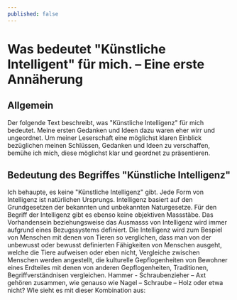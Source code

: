 ```yaml
---
published: false
---
```

# Was bedeutet "Künstliche Intelligent" für mich. – Eine erste Annäherung

## Allgemein
Der folgende Text beschreibt, was "Künstliche Intelligenz" für mich bedeutet. Meine ersten Gedanken und Ideen dazu waren eher wirr und ungeordnet. Um meiner Leserschaft eine möglichst klaren Einblick bezüglichen meinen Schlüssen, Gedanken und Ideen zu verschaffen, bemühe ich mich, diese möglichst klar und geordnet zu präsentieren.
## Bedeutung des Begriffes "Künstliche Intelligenz"
Ich behaupte, es keine "Künstliche Intelligenz" gibt. Jede Form von Intelligenz ist natürlichen Ursprungs. Intelligenz basiert auf den Grundgesetzen der bekannten und unbekannten Naturgesetze. Für den Begriff der Intelligenz gibt es ebenso keine objektiven Massstäbe. Das Vorhandensein beziehungsweise das Ausmasss von Intelligenz wird immer aufgrund eines Bezugssystems definiert. Die Intelligenz wird zum Bespiel von Menschen mit denen von Tieren so verglichen, dass man von der unbewusst oder bewusst definierten Fähigkeiten von Menschen ausgeht, welche die Tiere aufweisen oder eben nicht, Vergleiche zwischen Menschen werden angestellt, die kulturelle Gepflogenheiten von Bewohner eines Erdteiles mit denen von anderen Gepflogenheiten, Traditionen, Begriffverständnisen vergleichen. Hammer - Schraubenzieher – Axt gehören zusammen, wie genauso wie Nagel – Schraube – Holz oder etwa nicht? WIe sieht es mit dieser Kombination aus:
